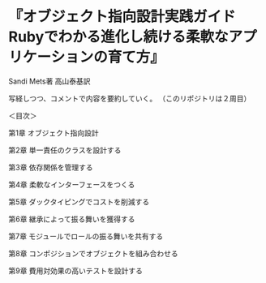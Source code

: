 # 『オブジェクト指向設計実践ガイド　Rubyでわかる進化し続ける柔軟なアプリケーションの育て方』
Sandi Mets著 高山泰基訳

写経しつつ、コメントで内容を要約していく。
（このリポジトリは２周目）

＜目次＞

第1章 オブジェクト指向設計

第2章 単一責任のクラスを設計する

第3章 依存関係を管理する

第4章 柔軟なインターフェースをつくる

第5章 ダックタイピングでコストを削減する

第6章 継承によって振る舞いを獲得する

第7章 モジュールでロールの振る舞いを共有する

第8章 コンポジションでオブジェクトを組み合わせる

第9章 費用対効果の高いテストを設計する
